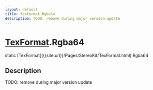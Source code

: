 ```yaml
---
layout: default
title: TexFormat.Rgba64
description: TODO. remove during major version update
---
```

# [TexFormat]({{site.url}}/Pages/StereoKit/TexFormat.html).Rgba64

<div class='signature' markdown='1'>
static [TexFormat]({{site.url}}/Pages/StereoKit/TexFormat.html) Rgba64
</div>

## Description
TODO: remove during major version update

